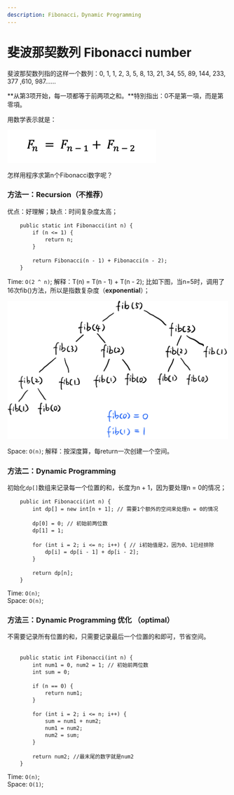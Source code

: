 ```yaml
---
description: Fibonacci，Dynamic Programming
---
```


# 斐波那契数列 Fibonacci number

斐波那契数列指的这样一个数列：0, 1, 1, 2, 3, 5, 8, 13, 21, 34, 55, 89, 144, 233, 377 ,610, 987……

**从第3项开始，每一项都等于前两项之和。**特別指出：0不是第一項，而是第零項。

用数学表示就是：

![](../.gitbook/assets/screen-shot-2021-07-20-at-12.30.22-am.png)

怎样用程序求第n个Fibonacci数字呢？



### 方法一：Recursion（不推荐）

优点：好理解；缺点：时间复杂度太高；

```text
	public static int Fibonacci(int n) {
		if (n <= 1) {
			return n;
		}
		
		return Fibonacci(n - 1) + Fibonacci(n - 2);
	}
```

Time: `O(2 ^ n)`; 解释：T\(n\) = T\(n - 1\) + T\(n - 2\); 比如下图，当n=5时，调用了16次fib\(\)方法，所以是指数复杂度（**exponential**）；

![](../.gitbook/assets/img_6420.jpg)

Space: `O(n)`; 解释：按深度算，每return一次创建一个空间。



### 方法二：Dynamic Programming

初始化`dp[]`数组来记录每一个位置的和，长度为n + 1，因为要处理n = 0的情况；

```text
	public int Fibonacci(int n) {
		int dp[] = new int[n + 1]; // 需要1个额外的空间来处理n = 0的情况

		dp[0] = 0; // 初始前两位数
		dp[1] = 1;

		for (int i = 2; i <= n; i++) { // i初始值是2，因为0、1已经排除
			dp[i] = dp[i - 1] + dp[i - 2];
		}

		return dp[n];
	}
```

Time: `O(n)`;   
Space: `O(n)`;

### 方法三：Dynamic Programming 优化 （optimal）

不需要记录所有位置的和，只需要记录最后一个位置的和即可，节省空间。

```text

	public static int Fibonacci(int n) {
		int num1 = 0, num2 = 1; // 初始前两位数
		int sum = 0;

		if (n == 0) {
			return num1;
		}

		for (int i = 2; i <= n; i++) {
			sum = num1 + num2;
			num1 = num2;
			num2 = sum;
		}

		return num2; //最末尾的数字就是num2
	}
```

Time: `O(n)`;   
Space: `O(1)`;





